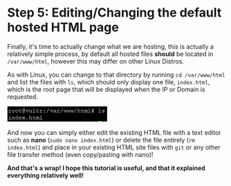 # Step 5: Editing/Changing the default hosted HTML page

Finally, it's time to actually change what we are hosting, this is actually a relatively simple process, by default all hosted files **should** be located in ```/var/www/html```, however this may differ on other Linux Distros.

As with Linux, you can change to that directory by running ```cd /var/www/html``` and list the files with ```ls```, which should only display one file, ```index.html```, which is the root page that will be displayed when the IP or Domain is requested.

![Directory](directory.png)

And now you can simply either edit the existing HTML file with a text editor such as **nano** (```sudo nano index.html```) or delete the file entirely (```rm index.html```) and place in your existing HTML site files with ```git``` or any other file transfer method (even copy/pasting with nano)!

**And that's a wrap! I hope this tutorial is useful, and that it explained everything relatively well!**
